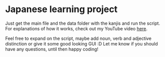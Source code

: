 # Japanese learning project

Just get the main file and the data folder with the kanjis and run the script. For explanations of how it works, check out my YouTube video [here](https://www.youtube.com/watch?v=KrLN4JOjsK8).

Feel free to expand on the script, maybe add noun, verb and adjective distinction or give it some good looking GUI :D
Let me know if you should have any questions, until then happy coding!
